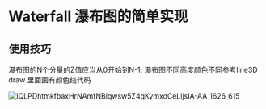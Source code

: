 # Waterfall 瀑布图的简单实现

## 使用技巧
  
  瀑布图的N个分量的Z值应当从0开始到N-1;
  瀑布图不同高度颜色不同参考line3D draw 里面画有颜色线代码

![lQLPDhtmkfbaxHrNAmfNBlqwsw5Z4qKymxoCeLljsIA-AA_1626_615](https://user-images.githubusercontent.com/32051731/167240386-8092b32b-8a0d-458d-b084-6cd1ed5953be.png)

